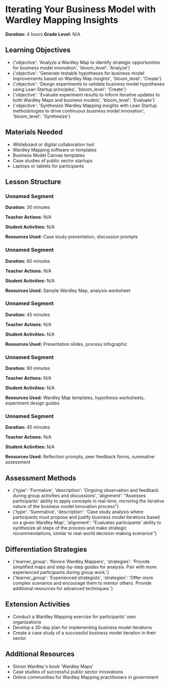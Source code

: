 # Iterating Your Business Model with Wardley Mapping Insights

**Duration:** 4 hours
**Grade Level:** N/A

## Learning Objectives
- {'objective': 'Analyze a Wardley Map to identify strategic opportunities for business model innovation', 'bloom_level': 'Analyze'}
- {'objective': 'Generate testable hypotheses for business model improvements based on Wardley Map insights', 'bloom_level': 'Create'}
- {'objective': 'Design experiments to validate business model hypotheses using Lean Startup principles', 'bloom_level': 'Create'}
- {'objective': 'Evaluate experiment results to inform iterative updates to both Wardley Maps and business models', 'bloom_level': 'Evaluate'}
- {'objective': 'Synthesize Wardley Mapping insights with Lean Startup methodologies to drive continuous business model innovation', 'bloom_level': 'Synthesize'}

## Materials Needed
- Whiteboard or digital collaboration tool
- Wardley Mapping software or templates
- Business Model Canvas templates
- Case studies of public sector startups
- Laptops or tablets for participants

## Lesson Structure
### Unnamed Segment
**Duration:** 30 minutes

**Teacher Actions:** N/A

**Student Activities:** N/A

**Resources Used:** Case study presentation, discussion prompts

### Unnamed Segment
**Duration:** 60 minutes

**Teacher Actions:** N/A

**Student Activities:** N/A

**Resources Used:** Sample Wardley Map, analysis worksheet

### Unnamed Segment
**Duration:** 45 minutes

**Teacher Actions:** N/A

**Student Activities:** N/A

**Resources Used:** Presentation slides, process infographic

### Unnamed Segment
**Duration:** 90 minutes

**Teacher Actions:** N/A

**Student Activities:** N/A

**Resources Used:** Wardley Map templates, hypothesis worksheets, experiment design guides

### Unnamed Segment
**Duration:** 45 minutes

**Teacher Actions:** N/A

**Student Activities:** N/A

**Resources Used:** Reflection prompts, peer feedback forms, summative assessment

## Assessment Methods
- {'type': 'Formative', 'description': 'Ongoing observation and feedback during group activities and discussions', 'alignment': "Assesses participants' ability to apply concepts in real-time, mirroring the iterative nature of the business model innovation process"}
- {'type': 'Summative', 'description': 'Case study analysis where participants must propose and justify business model iterations based on a given Wardley Map', 'alignment': "Evaluates participants' ability to synthesize all steps of the process and make strategic recommendations, similar to real-world decision-making scenarios"}

## Differentiation Strategies
- {'learner_group': 'Novice Wardley Mappers', 'strategies': 'Provide simplified maps and step-by-step guides for analysis. Pair with more experienced participants during group work.'}
- {'learner_group': 'Experienced strategists', 'strategies': 'Offer more complex scenarios and encourage them to mentor others. Provide additional resources for advanced techniques.'}

## Extension Activities
- Conduct a Wardley Mapping exercise for participants' own organizations
- Develop a 30-day plan for implementing business model iterations
- Create a case study of a successful business model iteration in their sector

## Additional Resources
- Simon Wardley's book 'Wardley Maps'
- Case studies of successful public sector innovations
- Online communities for Wardley Mapping practitioners in government
